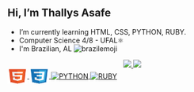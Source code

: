 ## Hi, I’m Thallys Asafe

- I’m currently learning HTML, CSS, PYTHON, RUBY.  
- Computer Science 4/8 - UFAL⚛️
- I'm Brazilian, AL <img src="https://upload.wikimedia.org/wikipedia/commons/0/05/Flag_of_Brazil.svg" alt="brazilemoji" width="21.5">

<div align="center">
  <a href="https://github.com/ThallysAsafe">
  <img height="150em" src="https://github-readme-stats-sigma-five.vercel.app/api?username=ThallysAsafe&show_icons=true&theme=dark&include_all_commits=true&count_private=true"/>
 
  <img height="150em" src="https://github-readme-stats-sigma-five.vercel.app/api/top-langs/?username=ThallysAsafe&layout=compact&langs_count=7&theme=dark"/>
</div>
  

<div style="display: inline_block">
  <img align="center" alt="HTML" height="30" width="40" src="https://raw.githubusercontent.com/devicons/devicon/master/icons/html5/html5-original.svg">
  <img align="center" alt="CSS" height="30" width="40" src="https://raw.githubusercontent.com/devicons/devicon/master/icons/css3/css3-original.svg">
  <img align="center" alt="PYTHON" height="30" width="40" src="https://upload.wikimedia.org/wikipedia/commons/thumb/c/c3/Python-logo-notext.svg/182px-Python-logo-notext.svg.png">
  <img align="center" alt="RUBY" height="30" width="35" src="https://images.viblo.asia/8c57d914-3cd2-4f55-b237-a4a6de765fc6.png">
</div>

<!---
ThallysAsafe/ThallysAsafe is a ✨ special ✨ repository because its `README.md` (this file) appears on your GitHub profile.
You can click the Preview link to take a look at your changes.
--->
